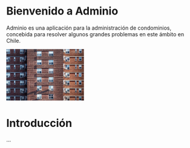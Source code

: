 # Bienvenido a Adminio

Adminio es una aplicación para la administración de condominios, concebida para resolver algunos grandes problemas en este ámbito en Chile.

<img src="img/condominio.jpg" alt="Condominio" style="zoom: 20%;" />



# Introducción

...